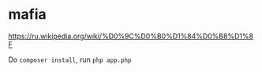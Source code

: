 # mafia
https://ru.wikipedia.org/wiki/%D0%9C%D0%B0%D1%84%D0%B8%D1%8F

Do `composer install`, run `php app.php`
